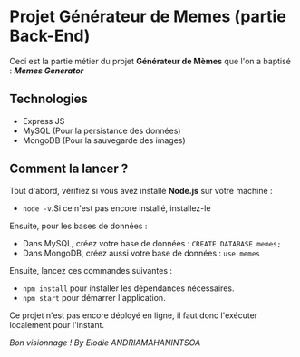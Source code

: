 # Projet Générateur de Memes (partie Back-End)

Ceci est la partie métier du projet **Générateur de Mèmes** que l'on a baptisé : ***Memes Generator***

## Technologies
 - Express JS
 - MySQL (Pour la persistance des données)
 - MongoDB (Pour la sauvegarde des images)

## Comment la lancer ?
Tout d'abord, vérifiez si vous avez installé **Node.js** sur votre machine :
 - `node -v`.Si ce n'est pas encore installé, installez-le

Ensuite, pour les bases de données :
 - Dans MySQL, créez votre base de données : `CREATE DATABASE memes;`
 - Dans MongoDB, créez aussi votre base de données : `use memes`

Ensuite, lancez ces commandes suivantes :
   - `npm install` pour installer les dépendances nécessaires.
   - `npm start` pour démarrer l'application.

Ce projet n'est pas encore déployé en ligne, il faut donc l'exécuter localement pour l'instant.

*Bon visionnage !*
*By Elodie ANDRIAMAHANINTSOA*
